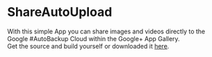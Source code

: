 ShareAutoUpload
===============

With this simple App you can share images and videos directly to the Google #AutoBackup Cloud within the Google+ App Gallery.<br>
Get the source and build yourself or downloaded it <a href="https://github.com/StefMa/ShareAutoUpload/blob/master/app/app-release-signed.apk?raw=true">here</a>.
